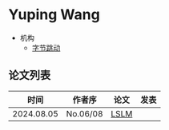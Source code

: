 # Yuping Wang

- 机构
    - [字节跳动](../Institutions/ByteDance.md)

## 论文列表

| 时间 | 作者序 | 论文 | 发表 |
|:-:|:-:|---|---|
| 2024.08.05 | No.06/08 | [LSLM](../Models/Speech_LLM/2024.08.05_LSLM.md) |
